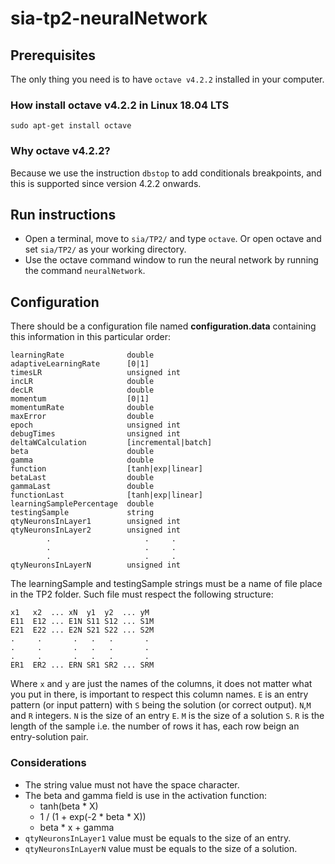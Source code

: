 # sia-tp2-neuralNetwork

## Prerequisites
The only thing you need is to have ```octave v4.2.2``` installed in your computer.

### How install octave v4.2.2 in Linux 18.04 LTS
```sudo apt-get install octave```

### Why octave v4.2.2?
Because we use the instruction `dbstop` to add conditionals breakpoints, and this is supported since version 4.2.2 onwards.

## Run instructions
* Open a terminal, move to ```sia/TP2/``` and type `octave`. Or open octave and set ```sia/TP2/``` as your working directory.
* Use the octave command window to run the neural network by running the command ```neuralNetwork```.

## Configuration

There should be a configuration file named **configuration.data** containing this information in this particular order:
```
learningRate              double
adaptiveLearningRate      [0|1]
timesLR                   unsigned int
incLR                     double
decLR                     double
momentum                  [0|1]
momentumRate              double
maxError                  double
epoch                     unsigned int
debugTimes                unsigned int
deltaWCalculation         [incremental|batch]
beta                      double
gamma                     double
function                  [tanh|exp|linear]
betaLast                  double
gammaLast                 double
functionLast              [tanh|exp|linear]
learningSamplePercentage  double
testingSample             string
qtyNeuronsInLayer1        unsigned int
qtyNeuronsInLayer2        unsigned int
        .                     .     .
        .                     .     .
        .                     .     .
qtyNeuronsInLayerN        unsigned int
```

The learningSample and testingSample strings must be a name of file place in the TP2 folder.
Such file must respect the following structure:

```
x1   x2  ... xN  y1  y2  ... yM
E11  E12 ... E1N S11 S12 ... S1M
E21  E22 ... E2N S21 S22 ... S2M
.     .       .   .   .       .
.     .       .   .   .       .
.     .       .   .   .       .
ER1  ER2 ... ERN SR1 SR2 ... SRM
```
Where `x` and `y` are just the names of the columns, it does not matter what you put in there, is important to respect this column names.
`E` is an entry pattern (or input pattern) with `S` being the solution (or correct output). 
`N`,`M` and `R` integers. `N` is the size of an entry `E`. `M` is the size of a solution `S`. `R` is the length of the sample i.e. the number of rows it has, each row beign an entry-solution pair.

### Considerations

* The string value must not have the space character.
* The beta and gamma field is use in the activation function:
    * tanh(beta * X)
    * 1 / (1 + exp(-2 * beta * X))
    * beta * x + gamma
* `qtyNeuronsInLayer1` value must be equals to the size of an entry.
* `qtyNeuronsInLayerN` value must be equals to the size of a solution.
